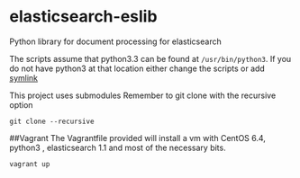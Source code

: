 elasticsearch-eslib
===================

Python library for document processing for elasticsearch

The scripts assume that python3.3 can be found at ```/usr/bin/python3```.
If you do not have python3 at that location either change the scripts or add [symlink](http://www.unixtutorial.org/2008/02/unix-symlink-example/)

This project uses submodules
Remember to git clone with the recursive option

	git clone --recursive

##Vagrant
The Vagrantfile provided  will install a vm with CentOS 6.4, python3 , elasticsearch 1.1 and most of the necessary bits.

	vagrant up 